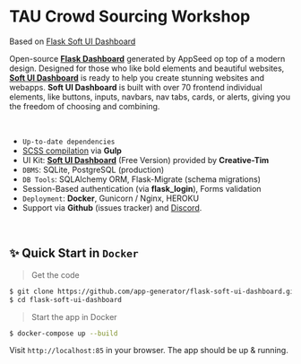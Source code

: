 # TAU Crowd Sourcing Workshop
Based on [Flask Soft UI Dashboard](https://appseed.us/product/flask-soft-ui-dashboard)

Open-source **[Flask Dashboard](https://appseed.us/admin-dashboards/flask)** generated by AppSeed op top of a modern design. Designed for those who like bold elements and beautiful websites, **[Soft UI Dashboard](https://appseed.us/product/flask-soft-ui-dashboard)** is ready to help you create stunning websites and webapps. **Soft UI Dashboard** is built with over 70 frontend individual elements, like buttons, inputs, navbars, nav tabs, cards, or alerts, giving you the freedom of choosing and combining.

<br />

- `Up-to-date dependencies`
- [SCSS compilation](#recompile-css) via **Gulp**
- UI Kit: **[Soft UI Dashboard](https://bit.ly/2Q1uIfK)** (Free Version) provided by **Creative-Tim**
- `DBMS`: SQLite, PostgreSQL (production) 
- `DB Tools`: SQLAlchemy ORM, Flask-Migrate (schema migrations)
- Session-Based authentication (via **flask_login**), Forms validation
- `Deployment`: **Docker**, Gunicorn / Nginx, HEROKU
- Support via **Github** (issues tracker) and [Discord](https://discord.gg/fZC6hup).

<br />

## ✨ Quick Start in `Docker`

> Get the code

```bash
$ git clone https://github.com/app-generator/flask-soft-ui-dashboard.git
$ cd flask-soft-ui-dashboard
```

> Start the app in Docker

```bash
$ docker-compose up --build 
```

Visit `http://localhost:85` in your browser. The app should be up & running.
